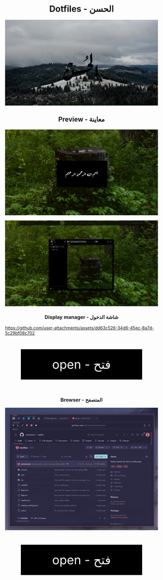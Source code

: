 # <h1 align="center"> Dotfiles - الحسن </h1>

![banner](https://github.com/osvajac0/Dots/blob/main/items/banner.png)

## <p align="center"> <b> Preview - معاينة </b> </p>

![screenshot](https://github.com/osvajac0/Dots/blob/main/screenshots/preview2.png)

![screenshot](https://github.com/osvajac0/Dots/blob/main/screenshots/preview1.png)

### <p align="center">Display manager - شاشة الدخول</p>

https://github.com/user-attachments/assets/dd63c526-34d6-45ec-8a7d-5c29bf08c702

<br>
<p align="center"> <a href="https://github.com/uiriansan/SilentSDDM">
  <img src="https://github.com/osvajac0/Dots/blob/main/items/open-button.svg"/>
</a> </p>
<br>

### <p align="center">Browser - المتصفح</p>

![image](https://github.com/adriankarlen/textfox/blob/main/misc/horizontal-tabs.png)

<br>
<p align="center"> <a href="https://github.com/adriankarlen/textfox">
  <img src="https://github.com/osvajac0/Dots/blob/main/items/open-button.svg"/>
</a> </p>
<br>

